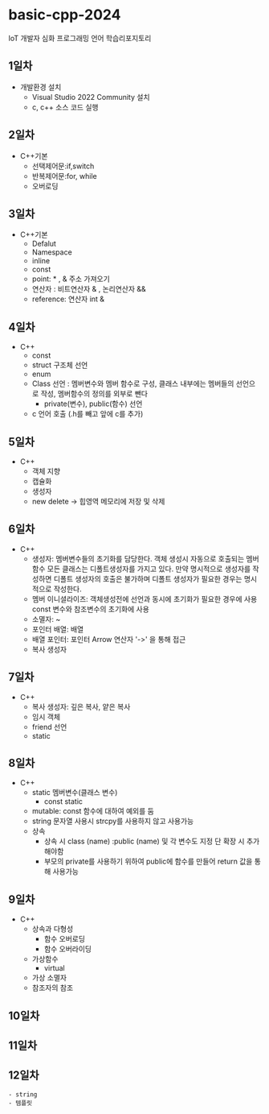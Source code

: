 # basic-cpp-2024
IoT  개발자 심화 프로그래밍 언어 학습리포지토리

## 1일차
- 개발환경 설치
	- Visual Studio 2022 Community 설치
	- c, c++ 소스 코드 실행

## 2일차
- C++기본
	- 선택제어문:if,switch
	- 반복제어문:for, while
	- 오버로딩

## 3일차
- C++기본
	- Defalut
	- Namespace
	- inline
	- const
	- point: * , & 주소 가져오기
	- 연산자 : 비트연산자 & , 논리연산자 &&
	- reference: 연산자 int &

## 4일차
- C++
	- const
	- struct 구조체 선언
	- enum
	- Class 선언 : 멤버변수와 멤버 함수로 구성, 클래스 내부에는 멤버들의 선언으로 작성, 멤버함수의 정의를 외부로 뺀다
		- private(변수), public(함수) 선언
	- c 언어 호출 (.h를 빼고 앞에 c를 추가)

## 5일차
- C++
	- 객체 지향
	- 캡슐화
	- 생성자
	- new delete -> 힙영역 메모리에 저장 및 삭제

## 6일차
- C++
	- 생성자:  멤버변수들의 초기화를 담당한다. 
			  객체 생성시 자동으로 호출되는 멤버함수
			  모든 클래스는 디폴트생성자를 가지고 있다. 
			  만약 명시적으로 생성자를 작성하면 디폴트 생성자의 호출은 불가하며 디폴트 생성자가 필요한 경우는 명시적으로 작성한다.
	- 멤버 이니셜라이즈: 객체생성전에 선언과 동시에 초기화가 필요한 경우에 사용
						const 변수와 참조변수의 초기화에 사용
	- 소멸자: ~
	- 포인터 배열: 배열
	- 배열 포인터: 포인터 Arrow 연산자 '->' 을 통해 접근
	- 복사 생성자

## 7일차
- C++
	- 복사 생성자: 깊은 복사, 얕은 복사
	- 임시 객체
	- friend 선언
	- static

## 8일차
- C++
	- static 멤버변수(클래스 변수)
		- const static
	- mutable: const 함수에 대하여 예외를 둠
	- string 문자열 사용시 strcpy를 사용하지 않고 사용가능
	- 상속
		- 상속 시 class (name) :public (name) 및 각 변수도 지정 단 확장 시 추가 해야함
		- 부모의 private를 사용하기 위하여 public에 함수를 만들어 return 값을 통해 사용가능

## 9일차
- C++
	- 상속과 다형성
		- 함수 오버로딩
		- 함수 오버라이딩
	- 가상함수
		- virtual
	- 가상 소멸자
	- 참조자의 참조

## 10일차

## 11일차

## 12일차
	- string
	- 템플릿
